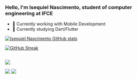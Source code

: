 ### Hello, I'm Isequiel Nascimento, student of computer engineering at IFCE


- 🔭 Currently working with Mobile Development
- 🌱 Currently studying Dart/Flutter

[![Isequiel Nascimento GitHub stats](https://github-readme-stats.vercel.app/api?username=IsequielNascimento&show_icons=true&theme=radical)](https://github.com/IsequielNascimento/github-readme-stats)

[![GitHub Streak](https://github-readme-streak-stats.herokuapp.com/?user=IsequielNascimento&theme=radical)](https://git.io/streak-stats)
 ##

<div> 

  <a href="https://instagram.com/isequiel_" target="_blank"><img src="https://img.shields.io/badge/-Instagram-%23E4405F?style=for-the-badge&logo=instagram&logoColor=white" target="_blank"></a>

  <a href = "mailto:isequielnascimento@gmail.com"><img src="https://img.shields.io/badge/-Gmail-%23333?style=for-the-badge&logo=gmail&logoColor=white" target="_blank"></a>
  <a href="https://www.linkedin.com/in/isequiel-nascimento-336a32192" target="_blank"><img src="https://img.shields.io/badge/-LinkedIn-%230077B5?style=for-the-badge&logo=linkedin&logoColor=white" target="_blank"></a> 
 
</div>

